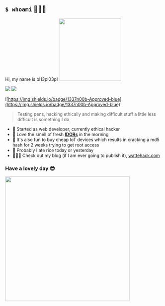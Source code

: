 ## `$ whoami` 🧑🏻‍💻 
Hi, my name is bl13pl03p!
<img src="https://media.giphy.com/media/hiJ9ypGI5tIKdwKoK2/giphy.gif" width="200" > 


<a href="https://app.hackthebox.com/profile/195207"><img src="https://www.hackthebox.com/badge/image/195207"></a>
<a href="https://tryhackme.com/p/bl13pbl00p"><img src="https://tryhackme-badges.s3.amazonaws.com/bl13pbl00p.png"></a>


![https://img.shields.io/badge/1337n00b-Approved-blue](https://img.shields.io/badge/1337n00b-Approved-blue)
> Testing pens, hacking ethically and making difficult stuff a little less difficult is something I do
- 🤖 Started as web developer, currently ethical hacker
- 🥞 Love the smell of fresh **[IDORs](https://owasp.org/www-project-web-security-testing-guide/v42/4-Web_Application_Security_Testing/05-Authorization_Testing/04-Testing_for_Insecure_Direct_Object_References)** in the morning
- 🔨 It's also fun to buy cheap IoT devices which results in cracking a md5 hash for 2 weeks trying to get root access
- 🍚 Probably I ate rice today or yesterday
- 🧑🏻‍🏫 Check out my blog (if I am ever going to publish it), [wattehack.com](https://wattehack.com)

### Have a lovely day :sunglasses:
<img src="https://media.giphy.com/media/7B25Ol4JQ3IMwQ7cxG/giphy.gif" width="400" > 
